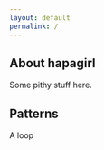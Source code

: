 ```yaml
---
layout: default
permalink: /
---
```


## About hapagirl

Some pithy stuff here.

## Patterns

A loop

